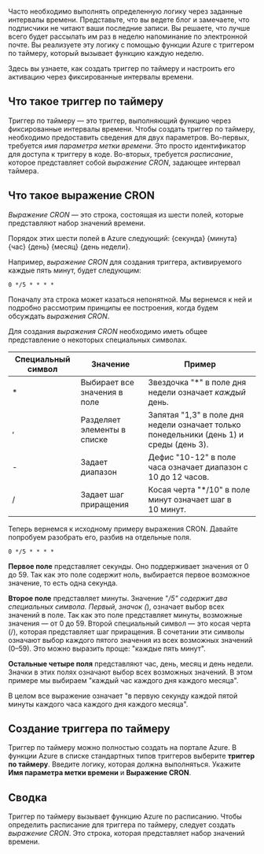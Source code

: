 Часто необходимо выполнять определенную логику через заданные интервалы времени. Представьте, что вы ведете блог и замечаете, что подписчики не читают ваши последние записи. Вы решаете, что лучше всего будет рассылать им раз в неделю напоминание по электронной почте. Вы реализуете эту логику с помощью функции Azure с триггером по таймеру, который вызывает функцию каждую неделю.

Здесь вы узнаете, как создать триггер по таймеру и настроить его активацию через фиксированные интервалы времени.

## <a name="what-is-a-timer-trigger"></a>Что такое триггер по таймеру

Триггер по таймеру — это триггер, выполняющий функцию через фиксированные интервалы времени. Чтобы создать триггер по таймеру, необходимо предоставить сведения для двух параметров. Во-первых, требуется *имя параметра метки времени*. Это просто идентификатор для доступа к триггеру в коде. Во-вторых, требуется *расписание*, которое представляет собой *выражение CRON*, задающее интервал таймера.

## <a name="what-is-a-cron-expression"></a>Что такое выражение CRON

*Выражение CRON* — это строка, состоящая из шести полей, которые представляют набор значений времени.

Порядок этих шести полей в Azure следующий: {секунда} {минута} {час} {день} {месяц} {день недели}.

Например, *выражение CRON* для создания триггера, активируемого каждые пять минут, будет следующим:

```
0 */5 * * * *
```

Поначалу эта строка может казаться непонятной. Мы вернемся к ней и подробно рассмотрим принципы ее построения, когда будем обсуждать *выражения CRON*.

Для создания *выражения CRON* необходимо иметь общее представление о некоторых специальных символах.

| Специальный символ | Значение | Пример |
| ------------- | ------------- | ------------- |
| *      | Выбирает все значения в поле | Звездочка "*" в поле дня недели означает *каждый* день. |
| ,      | Разделяет элементы в списке | Запятая "1,3" в поле дня недели означает только понедельники (день 1) и среды (день 3). |
| -      | Задает диапазон | Дефис "10-12" в поле часа означает диапазон с 10 до 12 часов. |
| /      | Задает шаг приращения | Косая черта "*/10" в поле минут означает шаг в 10 минут. |

Теперь вернемся к исходному примеру выражения CRON. Давайте попробуем разобрать его, разбив на отдельные поля.

```
0 */5 * * * *
```

**Первое поле** представляет секунды. Оно поддерживает значения от 0 до 59. Так как это поле содержит ноль, выбирается первое возможное значение, то есть одна секунда.

**Второе поле** представляет минуты. Значение "*/5" содержит два специальных символа. Первый, значок (*), означает выбор всех значений в поле. Так как это поле представляет минуты, возможные значения — от 0 до 59. Второй специальный символ — это косая черта (/), которая представляет шаг приращения. В сочетании эти символы означают выбор каждого пятого значения из всех возможных значений (0–59). Это можно выразить проще: "каждые пять минут".

**Остальные четыре поля** представляют час, день, месяц и день недели. Значки в этих полях означают выбор всех возможных значений. В этом примере мы выбираем "каждый час каждого дня каждого месяца".

В целом все выражение означает "в первую секунду каждой пятой минуты каждого часа каждого дня каждого месяца".

## <a name="how-to-create-a-timer-trigger"></a>Создание триггера по таймеру

Триггер по таймеру можно полностью создать на портале Azure. В функции Azure в списке стандартных типов триггеров выберите **триггер по таймеру**. Введите логику, которая должна выполняться. Укажите **Имя параметра метки времени** и **Выражение CRON**.

## <a name="summary"></a>Сводка

Триггер по таймеру вызывает функцию Azure по расписанию. Чтобы определить расписание для триггера по таймеру, следует создать *выражение CRON*. Это строка, которая представляет набор значений времени.

